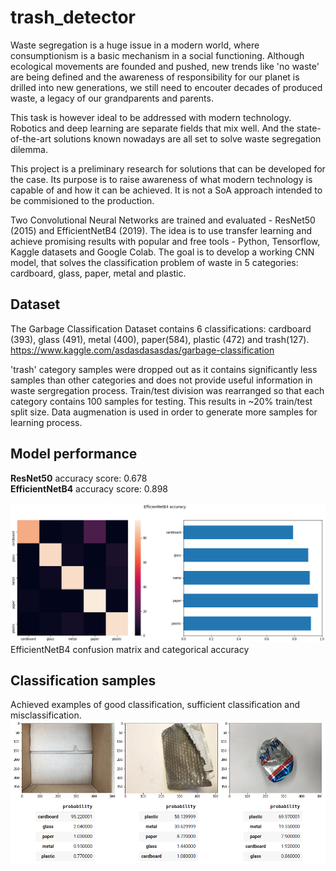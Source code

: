# trash_detector

Waste segregation is a huge issue in a modern world, where consumptionism is a basic mechanism in a social functioning. Although ecological movements are founded and pushed, new trends like 'no waste' are being defined and the awareness of responsibility for our planet is drilled into new generations, we still need to encouter decades of produced waste, a legacy of our grandparents and parents.

This task is however ideal to be addressed with modern technology. Robotics and deep learning are separate fields that mix well. And the state-of-the-art solutions known nowadays are all set to solve waste segregation dilemma.

This project is a preliminary research for solutions that can be developed for the case. Its purpose is to raise awareness of what modern technology is capable of and how it can be achieved. It is not a SoA approach intended to be commisioned to the production.

Two Convolutional Neural Networks are trained and evaluated - ResNet50 (2015) and EfficientNetB4 (2019). The idea is to use transfer learning and achieve promising results with popular and free tools - Python, Tensorflow, Kaggle datasets and Google Colab. The goal is to develop a working CNN model, that solves the classification problem of waste in 5 categories: cardboard, glass, paper, metal and plastic.

## Dataset
The Garbage Classification Dataset contains 6 classifications: cardboard (393), glass (491), metal (400), paper(584), plastic (472) and trash(127).\
https://www.kaggle.com/asdasdasasdas/garbage-classification

'trash' category samples were dropped out as it contains significantly less samples than other categories and does not provide useful information in waste sergregation process.
Train/test division was rearranged so that each category contains 100 samples for testing. This results in ~20% train/test split size. Data augmenation is used in order to generate more samples for learning process.
## Model performance
**ResNet50** accuracy score: 0.678\
**EfficientNetB4** accuracy score: 0.898

![alt text](cnf_mtrx.png)
EfficientNetB4 confusion matrix and categorical accuracy

## Classification samples

Achieved examples of good classification, sufficient classification and misclassification.
![alt text](samples.png)